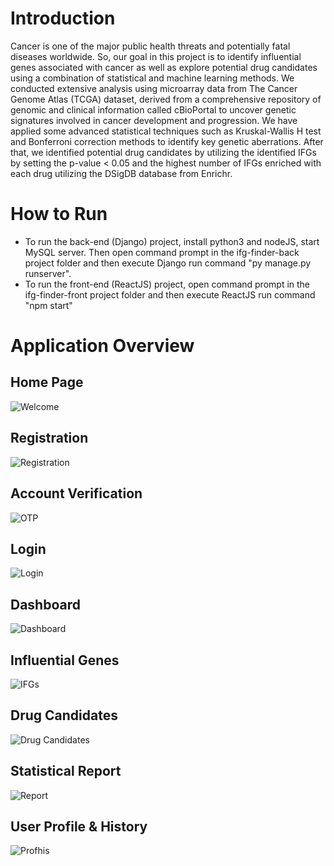 # Introduction
Cancer is one of the major public health threats and potentially fatal diseases worldwide. So,
our goal in this project is to identify influential genes associated with cancer as well as explore
potential drug candidates using a combination of statistical and machine learning methods.
We conducted extensive analysis using microarray data from The Cancer Genome Atlas
(TCGA) dataset, derived from a comprehensive repository of genomic and clinical
information called cBioPortal to uncover genetic signatures involved in cancer development
and progression. We have applied some advanced statistical techniques such as
Kruskal-Wallis H test and Bonferroni correction methods to identify key genetic aberrations.
After that, we identified potential drug candidates by utilizing the identified IFGs by setting
the p-value < 0.05 and the highest number of IFGs enriched with each drug utilizing the
DSigDB database from Enrichr.

# How to Run
* To run the back-end (Django) project, install python3 and nodeJS, start MySQL server. Then open command prompt in the ifg-finder-back project folder and then execute Django run command "py manage.py runserver".
* To run the front-end (ReactJS) project, open command prompt in the ifg-finder-front project folder and then execute ReactJS run command "npm start"

# Application Overview
## Home Page 
![Welcome](images/home.png)

## Registration
![Registration](images/register.png)

## Account Verification
![OTP](images/otp.png)

## Login
![Login](images/login.png)

## Dashboard
![Dashboard](images/dashboard.png)

## Influential Genes
![IFGs](images/ifgs.png)

## Drug Candidates
![Drug Candidates](images/drugc.png)

## Statistical Report
![Report](images/report.png)

## User Profile & History
![Profhis](images/profile.png)















